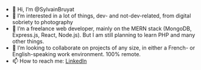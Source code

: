 - 👋 Hi, I’m @SylvainBruyat
- 👀 I’m interested in a lot of things, dev- and not-dev-related, from digital sobriety to photography
- 🌱 I’m a freelance web developer, mainly on the MERN stack (MongoDB, Express.js, React, Node.js). But I am still planning to learn PHP and many other things.
- 💞️ I’m looking to collaborate on projects of any size, in either a French- or English-speaking work environment. 100% remote.
- 📫 How to reach me: [LinkedIn](https://www.linkedin.com/in/sylvain-bruyat/)

<!---
SylvainBruyat/SylvainBruyat is a ✨ special ✨ repository because its `README.md` (this file) appears on your GitHub profile.
You can click the Preview link to take a look at your changes.
--->
